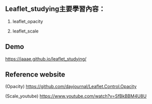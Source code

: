 ## Leaflet_studying主要學習內容：

1. leaflet_opacity

2. leaflet_scale

## Demo
https://jaaae.github.io/leaflet_studying/

## Reference website
(Opacity) https://github.com/dayjournal/Leaflet.Control.Opacity 

(Scale_youtube) https://www.youtube.com/watch?v=SfBkBBM4U8U 
